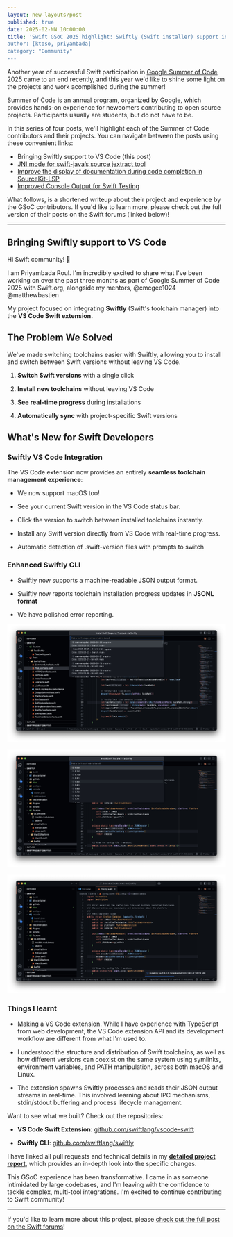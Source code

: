 ```yaml
---
layout: new-layouts/post
published: true
date: 2025-02-NN 10:00:00
title: 'Swift GSoC 2025 highlight: Swiftly (Swift installer) support in Visual Studio Code
author: [ktoso, priyambada]
category: "Community"
---
```


Another year of successful Swift participation in [Google Summer of Code](https://summerofcode.withgoogle.com) 2025 came to an end recently, and this year we'd like to shine some light on the projects and work acomplished during the summer!

Summer of Code is an annual program, organized by Google, which provides hands-on experience for newcomers contributing
to open source projects. Participants usually are students, but do not have to be.

In this series of four posts, we'll highlight each of the Summer of Code contributors and their projects.
You can navigate between the posts using these convenient links:

- Bringing Swiftly support to VS Code (this post)
- [JNI mode for swift-java’s source jextract tool](2025-11-NN-swift-gsoc-2025-highlight-2-swift-java-jextract-jni-mode.md)
- [Improve the display of documentation during code completion in SourceKit-LSP](2025-11-NN-swift-gsoc-2025-highlight-3-vscode-swift-lsp-documentation.md)
- [Improved Console Output for Swift Testing](2025-11-NN-swift-gsoc-2025-highlight-4-swift-testing-output.md)

What follows, is a shortened writeup about their project and experience by the GSoC contributors. 
If you'd like to learn more, please check out the full version of their posts on the Swift forums (linked below)!

---

## Bringing Swiftly support to VS Code

Hi Swift community! 👋

I am Priyambada Roul. I'm incredibly excited to share what I've been working on over the past three months as part of Google Summer of Code 2025 with Swift.org, alongside my mentors, @cmcgee1024 @matthewbastien

My project focused on integrating **Swiftly** (Swift's toolchain manager) into the **VS Code Swift extension.**

## The Problem We Solved

We've made switching toolchains easier with Swiftly, allowing you to install and switch between Swift versions without leaving VS Code.

1. **Switch Swift versions** with a single click

2. **Install new toolchains** without leaving VS Code

3. **See real-time progress** during installations

4. **Automatically sync** with project-specific Swift versions

## What's New for Swift Developers

### Swiftly VS Code Integration

The VS Code extension now provides an entirely **seamless toolchain management experience**:

* We now support macOS too!

* See your current Swift version in the VS Code status bar.

* Click the version to switch between installed toolchains instantly.

* Install any Swift version directly from VS Code with real-time progress.

* Automatic detection of .swift-version files with prompts to switch

### Enhanced Swiftly CLI

* Swiftly now supports a machine-readable JSON output format.

* Swiftly now reports toolchain installation progress updates in **JSONL format**

* We have polished error reporting.

![](/assets/images/gsoc-25/swiftly-1.jpg)

![](/assets/images/gsoc-25/swiftly-2.jpg)

![](/assets/images/gsoc-25/swiftly-3.jpg)

### Things I learnt

* Making a VS Code extension. While I have experience with TypeScript from web development, the VS Code extension API and its development workflow are different from what I'm used to.

* I understood the structure and distribution of Swift toolchains, as well as how different versions can coexist on the same system using symlinks, environment variables, and PATH manipulation, across both macOS and Linux.

* The extension spawns Swiftly processes and reads their JSON output streams in real-time. This involved learning about IPC mechanisms, stdin/stdout buffering and process lifecycle management.

Want to see what we built? Check out the repositories:

* **VS Code Swift Extension**: [github.com/swiftlang/vscode-swift](https://github.com/swiftlang/vscode-swift)

* **Swiftly CLI**: [github.com/swiftlang/swiftly](https://github.com/swiftlang/swiftly)

I have linked all pull requests and technical details in my **[detailed project report](https://docs.google.com/document/d/1Mnb9ybmVkpL6pAgrpMbSg6EV3owA2rz_FgltvAXdnUE/edit?tab=t.0)**, which provides an in-depth look into the specific changes.

This GSoC experience has been transformative. I came in as someone intimidated by large codebases, and I'm leaving with the confidence to tackle complex, multi-tool integrations. I'm excited to continue contributing to Swift community!


---

If you'd like to learn more about this project, please [check out the full post on the Swift forums](https://forums.swift.org/t/gsoc-2025-bringing-swiftly-support-to-vs-code/81886)!